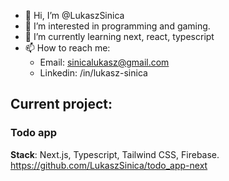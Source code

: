 - 👋 Hi, I’m @LukaszSinica
- 👀 I’m interested in programming and gaming.
- 🌱 I’m currently learning next, react, typescript
- 📫 How to reach me: 
     - Email: sinicalukasz@gmail.com
     - Linkedin: /in/lukasz-sinica

 ## Current project: 
 ### Todo app
 **Stack**: Next.js, Typescript, Tailwind CSS, Firebase.     
 https://github.com/LukaszSinica/todo_app-next
<!---
LukaszSinica/LukaszSinica is a ✨ special ✨ repository because its `README.md` (this file) appears on your GitHub profile.
You can click the Preview link to take a look at your changes.
--->

